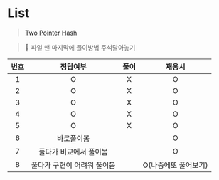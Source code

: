 # List
> [Two Pointer](../../../theory/twoPointer.md)
> [Hash](../../../theory/hash.md)

> 📌 파일 맨 마지막에 풀이방법 주석달아놓기 

|번호|정답여부|풀이|재응시|
|:---:|:---:|:---:|:---:|
|1|O|X|O|
|2|O|X|O|
|3|O|X|O|
|4|O|X|O|
|5|O|X|O|
|6|바로풀이봄||O|
|7|풀다가 비교에서 풀이봄||O|
|8|풀다가 구현이 어려워 풀이봄||O(나중에또 풀어보기)|
